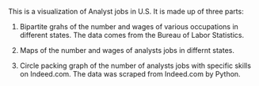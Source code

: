 This is a visualization of Analyst jobs in U.S. It is made up of three parts:

1. Bipartite grahs of the number and wages of various occupations in different states. The data comes from the Bureau of Labor Statistics.

2. Maps of the number and wages of analysts jobs in differnt states.

3. Circle packing graph of the number of analysts jobs with specific skills on Indeed.com. The data was scraped from Indeed.com by Python.
